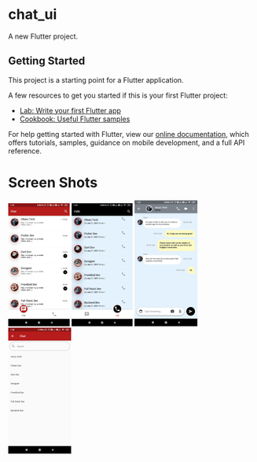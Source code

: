 # chat_ui

A new Flutter project.

## Getting Started

This project is a starting point for a Flutter application.

A few resources to get you started if this is your first Flutter project:

- [Lab: Write your first Flutter app](https://flutter.dev/docs/get-started/codelab)
- [Cookbook: Useful Flutter samples](https://flutter.dev/docs/cookbook)

For help getting started with Flutter, view our
[online documentation](https://flutter.dev/docs), which offers tutorials,
samples, guidance on mobile development, and a full API reference.

# Screen Shots
<img src="screenshots/chat_screen.jpeg" style="zoom:25%;" /> <img src="screenshots/calls_screen.jpeg" style="zoom:25%;" />
<img src="screenshots/single_chat_screen.jpg" style="zoom:25%;" />
<img src="screenshots/search.jpg" style="zoom:25%;" />
